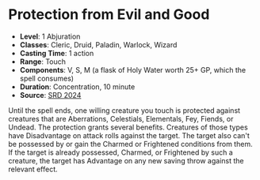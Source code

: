 # Protection from Evil and Good

- **Level**: 1 Abjuration
- **Classes**: Cleric, Druid, Paladin, Warlock, Wizard
- **Casting Time**: 1 action
- **Range**: Touch
- **Components**: V, S, M (a flask of Holy Water worth 25+ GP, which the spell consumes)
- **Duration**: Concentration, 10 minute
- **Source**: [SRD 2024](../../../srds/SRD_2024.pdf)

Until the spell ends, one willing creature you touch is protected against creatures that are Aberrations, Celestials, Elementals, Fey, Fiends, or Undead. The protection grants several benefits. Creatures of those types have Disadvantage on attack rolls against the target. The target also can't be possessed by or gain the Charmed or Frightened conditions from them. If the target is already possessed, Charmed, or Frightened by such a creature, the target has Advantage on any new saving throw against the relevant effect.

